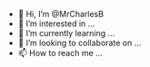 - 👋 Hi, I’m @MrCharlesB
- 👀 I’m interested in ...
- 🌱 I’m currently learning ...
- 💞️ I’m looking to collaborate on ...
- 📫 How to reach me ...

<!---
MrCharlesB/MrCharlesB is a ✨ special ✨ repository because its `README.md` (this file) appears on your GitHub profile.
You can click the Preview link to take a look at your changes.
--->
